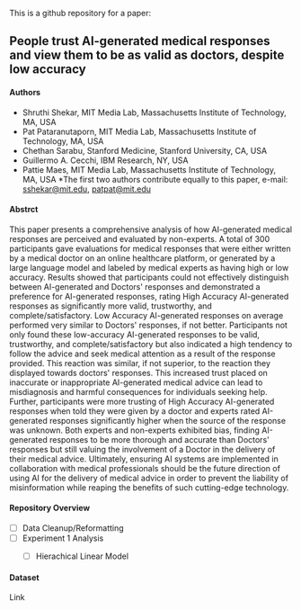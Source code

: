 
This is a github repository for a paper: 
## People trust AI-generated medical responses and view them to be as valid as doctors, despite low accuracy

#### Authors
 - Shruthi Shekar, MIT Media Lab, Massachusetts Institute of Technology, MA, USA 
 - Pat Pataranutaporn, MIT Media Lab, Massachusetts Institute of Technology, MA, USA 
 - Chethan Sarabu, Stanford Medicine, Stanford University, CA, USA 
 - Guillermo A. Cecchi, IBM Research, NY, USA 
 - Pattie Maes, MIT Media Lab, Massachusetts Institute of Technology, MA, USA
*The first two authors contribute equally to this paper, e-mail: sshekar@mit.edu, patpat@mit.edu

#### Abstrct
This paper presents a comprehensive analysis of how AI-generated medical responses are perceived and evaluated by non-experts. A total of 300 participants gave evaluations for medical responses that were either written by a medical doctor on an online healthcare platform, or generated by a large language model and labeled by medical experts as having high or low accuracy. Results showed that participants could not effectively distinguish between AI-generated and Doctors' responses and demonstrated a preference for AI-generated responses, rating High Accuracy AI-generated responses as significantly more valid, trustworthy, and complete/satisfactory. Low Accuracy AI-generated responses on average performed very similar to Doctors' responses, if not better. Participants not only found these low-accuracy AI-generated responses to be valid, trustworthy, and complete/satisfactory but also indicated a high tendency to follow the advice and seek medical attention as a result of the response provided. This reaction was similar, if not superior, to the reaction they displayed towards doctors' responses. This increased trust placed on inaccurate or inappropriate AI-generated medical advice can lead to misdiagnosis and harmful consequences for individuals seeking help. Further, participants were more trusting of High Accuracy AI-generated responses when told they were given by a doctor and experts rated AI-generated responses significantly higher when the source of the response was unknown. Both experts and non-experts exhibited bias, finding AI-generated responses to be more thorough and accurate than Doctors' responses but still valuing the involvement of a Doctor in the delivery of their medical advice. Ultimately, ensuring AI systems are implemented in collaboration with medical professionals should be the future direction of using AI for the delivery of medical advice in order to prevent the liability of misinformation while reaping the benefits of such cutting-edge technology.

#### Repository Overview

 - [ ] Data Cleanup/Reformatting
 - [ ] Experiment 1 Analysis
	 - [ ] Hierachical Linear Model
	 

 

#### Dataset
Link
